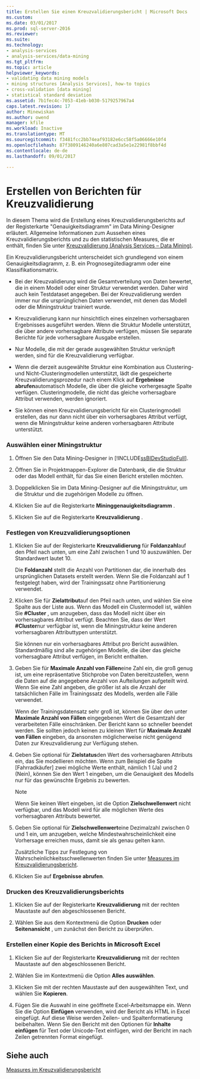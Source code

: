 ```yaml
---
title: Erstellen Sie einen Kreuzvalidierungsbericht | Microsoft Docs
ms.custom: 
ms.date: 03/01/2017
ms.prod: sql-server-2016
ms.reviewer: 
ms.suite: 
ms.technology:
- analysis-services
- analysis-services/data-mining
ms.tgt_pltfrm: 
ms.topic: article
helpviewer_keywords:
- validating data mining models
- mining structures [Analysis Services], how-to topics
- cross-validation [data mining]
- statistical standard deviation
ms.assetid: 7b1fec4c-7053-41eb-b030-5179257967a4
caps.latest.revision: 17
author: Minewiskan
ms.author: owend
manager: kfile
ms.workload: Inactive
ms.translationtype: MT
ms.sourcegitcommit: f3481fcc2bb74eaf93182e6cc58f5a06666e10f4
ms.openlocfilehash: 87f3809146240a6e807cad3a5e1e22981f8bbf4d
ms.contentlocale: de-de
ms.lasthandoff: 09/01/2017

---
```

# <a name="create-a-cross-validation-report"></a>Erstellen von Berichten für Kreuzvalidierung
  In diesem Thema wird die Erstellung eines Kreuzvalidierungsberichts auf der Registerkarte "Genauigkeitsdiagramm" im Data Mining-Designer erläutert. Allgemeine Informationen zum Aussehen eines Kreuzvalidierungsberichts und zu den statistischen Measures, die er enthält, finden Sie unter [Kreuzvalidierung &#40;Analysis Services – Data Mining&#41;](../../analysis-services/data-mining/cross-validation-analysis-services-data-mining.md).  
  
 Ein Kreuzvalidierungsbericht unterscheidet sich grundlegend von einem Genauigkeitsdiagramm, z. B. ein Prognosegütediagramm oder eine Klassifikationsmatrix.  
  
-   Bei der Kreuzvalidierung wird die Gesamtverteilung von Daten bewertet, die in einem Modell oder einer Struktur verwendet werden. Daher wird auch kein Testdataset angegeben. Bei der Kreuzvalidierung werden immer nur die ursprünglichen Daten verwendet, mit denen das Modell oder die Miningstruktur trainiert wurde.  
  
-   Kreuzvalidierung kann nur hinsichtlich eines einzelnen vorhersagbaren Ergebnisses ausgeführt werden. Wenn die Struktur Modelle unterstützt, die über andere vorhersagbare Attribute verfügen, müssen Sie separate Berichte für jede vorhersagbare Ausgabe erstellen.  
  
-   Nur Modelle, die mit der gerade ausgewählten Struktur verknüpft werden, sind für die Kreuzvalidierung verfügbar.  
  
-   Wenn die derzeit ausgewählte Struktur eine Kombination aus Clustering- und Nicht-Clusteringmodellen unterstützt, lädt die gespeicherte Kreuzvalidierungsprozedur nach einem Klick auf **Ergebnisse abrufen**automatisch Modelle, die über die gleiche vorhergesagte Spalte verfügen. Clusteringmodelle, die nicht das gleiche vorhersagbare Attribut verwenden, werden ignoriert.  
  
-   Sie können einen Kreuzvalidierungsbericht für ein Clusteringmodell erstellen, das nur dann nicht über ein vorhersagbares Attribut verfügt, wenn die Miningstruktur keine anderen vorhersagbaren Attribute unterstützt.  
  
### <a name="select-a-mining-structure"></a>Auswählen einer Miningstruktur  
  
1.  Öffnen Sie den Data Mining-Designer in [!INCLUDE[ssBIDevStudioFull](../../includes/ssbidevstudiofull-md.md)].  
  
2.  Öffnen Sie in Projektmappen-Explorer die Datenbank, die die Struktur oder das Modell enthält, für das Sie einen Bericht erstellen möchten.  
  
3.  Doppelklicken Sie im Data Mining-Designer auf die Miningstruktur, um die Struktur und die zugehörigen Modelle zu öffnen.  
  
4.  Klicken Sie auf die Registerkarte **Mininggenauigkeitsdiagramm** .  
  
5.  Klicken Sie auf die Registerkarte **Kreuzvalidierung** .  
  
### <a name="set-cross-validation-options"></a>Festlegen von Kreuzvalidierungsoptionen  
  
1.  Klicken Sie auf der Registerkarte **Kreuzvalidierung** für **Foldanzahl**auf den Pfeil nach unten, um eine Zahl zwischen 1 und 10 auszuwählen. Der Standardwert lautet 10.  
  
     Die **Foldanzahl** stellt die Anzahl von Partitionen dar, die innerhalb des ursprünglichen Datasets erstellt werden. Wenn Sie die Foldanzahl auf 1 festgelegt haben, wird der Trainingssatz ohne Partitionierung verwendet.  
  
2.  Klicken Sie für **Zielattribut**auf den Pfeil nach unten, und wählen Sie eine Spalte aus der Liste aus. Wenn das Modell ein Clustermodell ist, wählen Sie **#Cluster** , um anzugeben, dass das Modell nicht über ein vorhersagbares Attribut verfügt. Beachten Sie, dass der Wert **#Cluster**nur verfügbar ist, wenn die Miningstruktur keine anderen vorhersagbaren Attributtypen unterstützt.  
  
     Sie können nur ein vorhersagbares Attribut pro Bericht auswählen. Standardmäßig sind alle zugehörigen Modelle, die über das gleiche vorhersagbare Attribut verfügen, im Bericht enthalten.  
  
3.  Geben Sie für **Maximale Anzahl von Fällen**eine Zahl ein, die groß genug ist, um eine repräsentative Stichprobe von Daten bereitzustellen, wenn die Daten auf die angegebene Anzahl von Aufteilungen aufgeteilt wird. Wenn Sie eine Zahl angeben, die größer ist als die Anzahl der tatsächlichen Fälle im Trainingssatz des Modells, werden alle Fälle verwendet.  
  
     Wenn der Trainingsdatensatz sehr groß ist, können Sie über den unter **Maximale Anzahl von Fällen** eingegebenen Wert die Gesamtzahl der verarbeiteten Fälle einschränken. Der Bericht kann so schneller beendet werden. Sie sollten jedoch keinen zu kleinen Wert für **Maximale Anzahl von Fällen** eingeben, da ansonsten möglicherweise nicht genügend Daten zur Kreuzvalidierung zur Verfügung stehen.  
  
4.  Geben Sie optional für **Zielstatus**den Wert des vorhersagbaren Attributs ein, das Sie modellieren möchten. Wenn zum Beispiel die Spalte [Fahrradkäufer] zwei mögliche Werte enthält, nämlich 1 (Ja) und 2 (Nein), können Sie den Wert 1 eingeben, um die Genauigkeit des Modells nur für das gewünschte Ergebnis zu bewerten.  
  
    > [!NOTE]  
    >  Wenn Sie keinen Wert eingeben, ist die Option **Zielschwellenwert** nicht verfügbar, und das Modell wird für alle möglichen Werte des vorhersagbaren Attributs bewertet.  
  
5.  Geben Sie optional für **Zielschwellenwert**eine Dezimalzahl zwischen 0 und 1 ein, um anzugeben, welche Mindestwahrscheinlichkeit eine Vorhersage erreichen muss, damit sie als genau gelten kann.  
  
     Zusätzliche Tipps zur Festlegung von Wahrscheinlichkeitsschwellenwerten finden Sie unter [Measures im Kreuzvalidierungsbericht](../../analysis-services/data-mining/measures-in-the-cross-validation-report.md).  
  
6.  Klicken Sie auf **Ergebnisse abrufen**.  
  
### <a name="print-the-cross-validation-report"></a>Drucken des Kreuzvalidierungsberichts  
  
1.  Klicken Sie auf der Registerkarte **Kreuzvalidierung** mit der rechten Maustaste auf den abgeschlossenen Bericht.  
  
2.  Wählen Sie aus dem Kontextmenü die Option **Drucken** oder **Seitenansicht** , um zunächst den Bericht zu überprüfen.  
  
### <a name="create-a-copy-of-the-report-in-microsoft-excel"></a>Erstellen einer Kopie des Berichts in Microsoft Excel  
  
1.  Klicken Sie auf der Registerkarte **Kreuzvalidierung** mit der rechten Maustaste auf den abgeschlossenen Bericht.  
  
2.  Wählen Sie im Kontextmenü die Option **Alles auswählen**.  
  
3.  Klicken Sie mit der rechten Maustaste auf den ausgewählten Text, und wählen Sie **Kopieren**.  
  
4.  Fügen Sie die Auswahl in eine geöffnete Excel-Arbeitsmappe ein. Wenn Sie die Option **Einfügen** verwenden, wird der Bericht als HTML in Excel eingefügt. Auf diese Weise werden Zeilen- und Spaltenformatierung beibehalten. Wenn Sie den Bericht mit den Optionen für **Inhalte einfügen** für Text oder Unicode-Text einfügen, wird der Bericht im nach Zeilen getrennten Format eingefügt.  
  
## <a name="see-also"></a>Siehe auch  
 [Measures im Kreuzvalidierungsbericht](../../analysis-services/data-mining/measures-in-the-cross-validation-report.md)  
  
  

